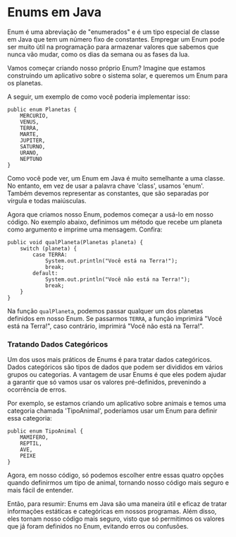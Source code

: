 # Enums em Java

Enum é uma abreviação de "enumerados" e é um tipo especial de classe em Java que tem um número fixo de constantes. Empregar um Enum pode ser muito útil na programação para armazenar valores que sabemos que nunca vão mudar, como os dias da semana ou as fases da lua.

Vamos começar criando nosso próprio Enum? Imagine que estamos construindo um aplicativo sobre o sistema solar, e queremos um Enum para os planetas.

A seguir, um exemplo de como você poderia implementar isso:

```
public enum Planetas {
    MERCURIO, 
    VENUS, 
    TERRA, 
    MARTE, 
    JUPITER, 
    SATURNO, 
    URANO, 
    NEPTUNO
}
```
Como você pode ver, um Enum em Java é muito semelhante a uma classe. No entanto, em vez de usar a palavra chave 'class', usamos 'enum'. Também devemos representar as constantes, que são separadas por vírgula e todas maiúsculas.

Agora que criamos nosso Enum, podemos começar a usá-lo em nosso código. No exemplo abaixo, definimos um método que recebe um planeta como argumento e imprime uma mensagem. Confira:

```
public void qualPlaneta(Planetas planeta) {
    switch (planeta) {
        case TERRA:
            System.out.println("Você está na Terra!");
            break;
        default:
            System.out.println("Você não está na Terra!");
            break;
    }
}
```

Na função `qualPlaneta`, podemos passar qualquer um dos planetas definidos em nosso Enum. Se passarmos `TERRA`, a função imprimirá "Você está na Terra!", caso contrário, imprimirá "Você não está na Terra!".

### Tratando Dados Categóricos
Um dos usos mais práticos de Enums é para tratar dados categóricos. Dados categóricos são tipos de dados que podem ser divididos em vários grupos ou categorias. A vantagem de usar Enums é que eles podem ajudar a garantir que só vamos usar os valores pré-definidos, prevenindo a ocorrência de erros.

Por exemplo, se estamos criando um aplicativo sobre animais e temos uma categoria chamada 'TipoAnimal', poderíamos usar um Enum para definir essa categoria:

```
public enum TipoAnimal {
    MAMIFERO,
    REPTIL,
    AVE,
    PEIXE
}
```

Agora, em nosso código, só podemos escolher entre essas quatro opções quando definirmos um tipo de animal, tornando nosso código mais seguro e mais fácil de entender.

Então, para resumir: Enums em Java são uma maneira útil e eficaz de tratar informações estáticas e categóricas em nossos programas. Além disso, eles tornam nosso código mais seguro, visto que só permitimos os valores que já foram definidos no Enum, evitando erros ou confusões.
